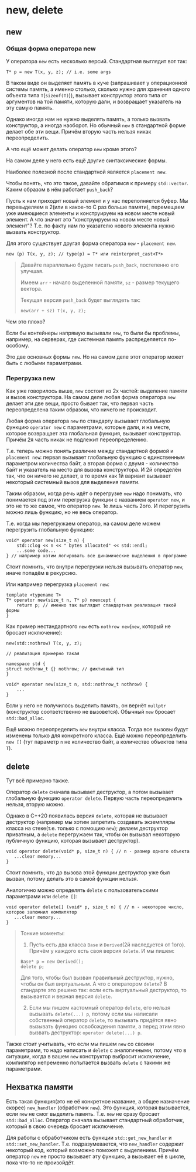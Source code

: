 # new, delete

## new

### Общая форма оператора new

У оператора ```new``` есть несколько версий. 
Стандартная выглядит вот так:
```
T* p = new T(x, y, z); // i.e. some args
```

В таком виде он выделяет память в куче
(запрашивает у операционной системы память, а именно столько, 
сколько нужно для хранения одного объекта типа ```T```(```sizeof(T)```)), 
вызывает конструктор этого типа от аргументов на той памяти, 
которую дали, и возвращает указатель на эту самую память.

Однако иногда нам не нужно выделять память, а только вызвать конструктор, а иногда наоборот. 
Но обычный ```new``` в стандартной форме делает обе эти вещи. 
Причём вторую часть нельзя никак переопределить.

А что ещё может делать оператор ```new``` кроме этого?

На самом деле у него есть ещё другие синтаксические формы.

Наиболее полезной после стандартной является ```placement new```.

Чтобы понять, что это такое, давайте обратимся к примеру ```std::vector```.
Каким образом в нём работает ```push_back```? 

Пусть к нам приходит новый элемент и у нас переполняется буфер. 
Мы перевыделяем в 2(или в какое-то C раз больше памяти), 
перемещаем уже имеющиеся элементы и конструируем на новом месте новый элемент. 
А что значит это "конструируем на новом месте новый элемент"? 
Т.е. по факту нам по указателю нового элемента нужно вызвать конструктор. 

Для этого существует другая форма оператора ```new``` - ```placement new```. 

```
new (p) T(x, y, z); // type(p) = T* или reinterpret_cast<T*>
```

> Давайте параллельно будем писать ```push_back```, постепенно его улучшая.
> 
> Имеем ```arr``` - начало выделенной памяти, ```sz``` - размер текущего вектора.
> 
> Текущая версия ```push_back``` будет выглядеть так:
> ```
> new(arr + sz) T(x, y, z);
> ```

Чем это плохо?

Если бы контейнеры напрямую вызывали ```new```, то были бы проблемы, например, на серверах, 
где системная память распределяется по-особому.

Это две основных формы ```new```. 
Но на самом деле этот оператор может быть с любыми параметрами.

### Перегрузка new

Как уже говорилось выше, ```new``` состоит из 2х частей: выделение памяти и вызов конструктора.
На самом деле любая форма оператора ```new``` делает эти две вещи, просто бывает так, 
что первая часть переопределена таким образом, что ничего не происходит. 

Любая форма оператора ```new``` по стандарту вызывает глобальную функцию 
```operator new``` с параметрами, которые дали, и на месте, 
которое возвращает эта глобальная функция, вызывает конструктор. 
Причём 2я часть никак не подлежит переопределению. 

Т.е. теперь можно понять различие между стандартной формой и ```placement new```: 
первая вызывает глобальную функцию с единственным параметром количества байт, 
а вторая форма с двумя - количество байт и указатель на место для вызова конструктора. 
И 2й определён так, что он ничего не делает, 
в то время как 1й вариант вызывает некоторый системный вызов для выделения памяти.

Таким образом, когда речь идёт о перегрузке ```new``` надо понимать, 
что понимается под этим перегрузка функции с названием ```operator new```, 
и это не то же самое, что оператор ```new```. 
1е лишь часть 2ого. 
И перегрузить можно лишь функцию, но не весь оператор. 

Т.е. когда мы перегружаем оператор, на самом деле можем перегрузить глобальную функцию:
```
void* operator new(size_t n) {
    std::clog << n << " bytes allocated" << std::endl;
    ...some code...
} // например хотим логировать все динамические выделения в программе
```

Стоит помнить, что внутри перегрузки нельзя вызывать оператор ```new```, иначе попадём в рекурсию.

Или например перегрузка ```placement new```:
```
template <typename T>
T* operator new(size_t n, T* p) noexcept {
    return p; // именно так выглядит стандартная реализация такой формы
}
```

Как пример нестандартного ```new``` есть ```nothrow new```(```new```, который не бросает исключение):
```
new(std::nothrow) T(x, y, z); 

// реализация примерно такая

namespace std {
struct nothrow_t {} nothrow; // фиктивный тип
}

void* operator new(size_t n, std::nothrow_t nothrow) {
    ...
}
```

Если у него не получилось выделить память, он вернёт ```nullptr```
(конструктор соответственно не вызовется). 
Обычный ```new``` бросает ```std::bad_alloc```.

Ещё можно переопределить ```new``` внутри класса. 
Тогда все вызовы будут изменены только для конкретного класса. 
Ещё можно переопределить ```new []```
(тут параметр ```n``` не количество байт, а количество объектов типа ```T```).

## delete

Тут всё примерно также.

Оператор ```delete``` сначала вызывает деструктор, 
а потом вызывает глобальную функцию ```operator delete```. 
Первую часть переопределить нельзя, вторую можно.

Однако в C++20 появилась версия ```delete```, 
которая не вызывает деструктор
(например мы хотим запретить создавать экземпляры класса на стеке(т.е. только с помощию ```new```); 
делаем деструктор приватным, а ```delete``` перегружаем так, 
чтобы он вызывал некоторую публичную функцию, которая вызывает деструктор).

```
void operator delete(void* p, size_t n) { // n - размер одного объекта
   ...clear memory...
}
```

Стоит помнить, что до вызова этой функции деструктор уже был вызван, 
потому делать это в самой функции нельзя.

Аналогично можно определять ```delete``` с пользовательскими параметрами или ```delete []```:
```
void operator delete[] (void* p, size_t n) { // n - некоторое число, которое запомнил компилятор
   ...clear memory...
}
```

> Тонкие моменты:
> 
> 1. Пусть есть два класса ```Base``` и ```Derived```(2й наследуется от 1ого). 
> Причём у каждого есть своя версия ```delete```. И мы пишем:
> ```
> Base* p = new Derived();
> delete p;
> ```
> 
> Для того, чтобы был вызван правильный деструктор, нужно, чтобы он был виртуальным. 
> А что с оператором ```delete```?
> В стандарте это решено так: если есть виртуальный деструктор, 
> то вызывается и верная версия ```delete```.
> 
> 2. Если мы пишем кастомный оператор ```delete```, его нельзя вызывать ```delete(...) p```, 
> потому если мы написали собственный оператор ```delete```, 
> то вызывать придётся явно вызывать функцию освобождения памяти, 
> а перед этим явно вызвать деструктор: ```operator delete(...) p```.

Также стоит учитывать, что если мы пишем ```new``` со своими параметрами, 
то надо написать и ```delete``` с аналогичными, потому что в ситуации, когда
в вашем ```new``` конструктор выбросит исключение, компилятор непременно 
попытается вызвать ```delete``` с такими же параметрами.

## Нехватка памяти

Есть такая функция(это не её конкретное название, а общее назначение скорее) ```new_handler```
(обработчик ```new```).
Это функция, которая вызывается, если ```new``` не смог выделить память. 
Т.е. ```new``` не сразу бросает ```std::bad_alloc```.
Оператор сначала вызывает стандартный обработчик, который в свою очередь бросает исключение.

Для работы с обработчиком есть функции ```std::get_new_handler``` и ```std::set_new_handler```.
Т.е. подразумевается, что ```new_handler``` содержит некоторый код, 
который возможно поможет с выделением.
Причём оператор ```new``` не просто вызывает эту функцию, 
а вызывает её в цикле, пока что-то не произойдёт.
